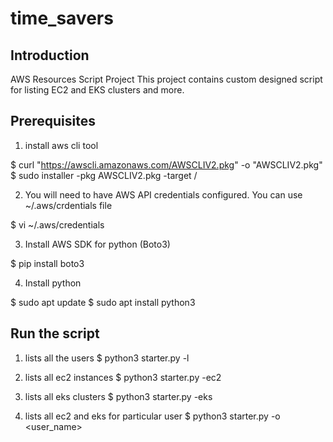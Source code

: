 # time_savers

## Introduction 
AWS Resources Script Project 
This project contains custom designed script for listing EC2 and EKS clusters and more. 

## Prerequisites
1. install aws cli tool

$ curl "https://awscli.amazonaws.com/AWSCLIV2.pkg" -o "AWSCLIV2.pkg"
$ sudo installer -pkg AWSCLIV2.pkg -target /

2. You will need to have AWS API credentials configured. You can use ~/.aws/crdentials file 

$ vi ~/.aws/credentials

3. Install AWS SDK for python (Boto3)

$ pip install boto3

4. Install python 

$ sudo apt update
$ sudo apt install python3

## Run the script

1. lists all the users
$ python3 starter.py -l 

2. lists all ec2 instances
$ python3 starter.py -ec2

3. lists all eks clusters
$ python3 starter.py -eks

4. lists all ec2 and eks for particular user
$ python3 starter.py -o <user_name>
